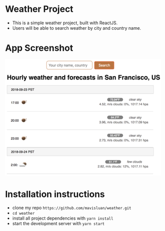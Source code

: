 # Weather Project
- This is a simple weather project, built with ReactJS.
- Users will be able to search weather by city and country name.


# App Screenshot
<img src='src/screenshot.png' width='600'>


# Installation instructions
- clone my repo `https://github.com/mavisluan/weather.git`
- `cd weather`
- install all project dependencies with `yarn install`
- start the development server with `yarn start`